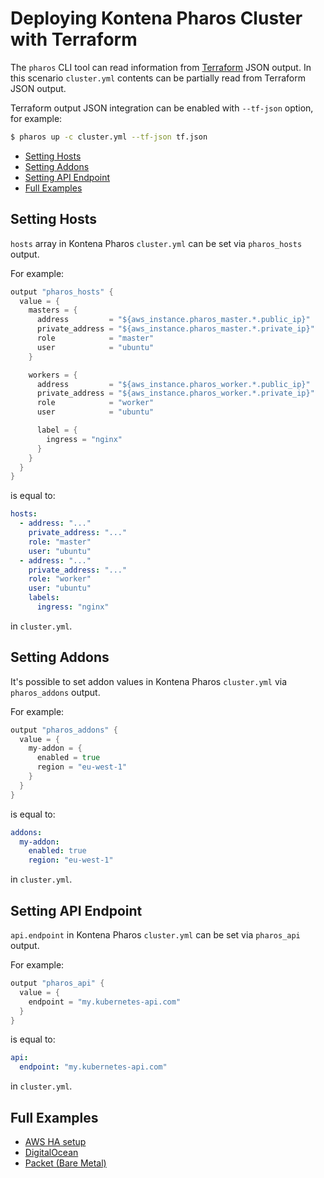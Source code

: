 # Deploying Kontena Pharos Cluster with Terraform

The `pharos` CLI tool can read information from [Terraform](https://www.terraform.io/) JSON output. In this scenario `cluster.yml` contents can be partially read from Terraform JSON output.

Terraform output JSON integration can be enabled with `--tf-json` option, for example:

```bash
$ pharos up -c cluster.yml --tf-json tf.json
```

- [Setting Hosts](#setting-hosts)
- [Setting Addons](#setting-addons)
- [Setting API Endpoint](#setting-api-endpoint)
- [Full Examples](#full-examples)


## Setting Hosts

`hosts` array in Kontena Pharos `cluster.yml` can be set via `pharos_hosts` output.

For example:

```go
output "pharos_hosts" {
  value = {
    masters = {
      address         = "${aws_instance.pharos_master.*.public_ip}"
      private_address = "${aws_instance.pharos_master.*.private_ip}"
      role            = "master"
      user            = "ubuntu"
    }

    workers = {
      address         = "${aws_instance.pharos_worker.*.public_ip}"
      private_address = "${aws_instance.pharos_worker.*.private_ip}"
      role            = "worker"
      user            = "ubuntu"

      label = {
        ingress = "nginx"
      }
    }
  }
}
```

is equal to:

```yaml
hosts:
  - address: "..."
    private_address: "..."
    role: "master"
    user: "ubuntu"
  - address: "..."
    private_address: "..."
    role: "worker"
    user: "ubuntu"
    labels:
      ingress: "nginx"
```

in `cluster.yml`.

## Setting Addons

It's possible to set addon values in Kontena Pharos `cluster.yml` via `pharos_addons` output.

For example:

```go
output "pharos_addons" {
  value = {
    my-addon = {
      enabled = true
      region = "eu-west-1"
    }
  }
}
```

is equal to:

```yaml
addons:
  my-addon:
    enabled: true
    region: "eu-west-1"
```

in `cluster.yml`.

## Setting API Endpoint

`api.endpoint` in Kontena Pharos `cluster.yml` can be set via `pharos_api` output.

For example:

```go
output "pharos_api" {
  value = {
    endpoint = "my.kubernetes-api.com"
  }
}
```

is equal to:

```yaml
api:
  endpoint: "my.kubernetes-api.com"
```

in `cluster.yml`.

## Full Examples

- [AWS HA setup](https://github.com/kontena/pharos-cluster/tree/v2.2/examples/terraform-aws)
- [DigitalOcean](https://github.com/kontena/pharos-cluster/tree/v2.2/examples/terraform-do)
- [Packet (Bare Metal)](https://github.com/kontena/pharos-cluster/tree/v2.2/examples/terraform-packet)

